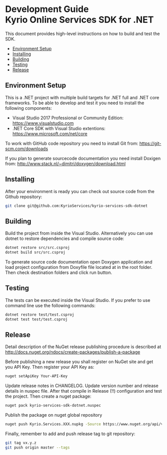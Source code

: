 # Development Guide <br/> Kyrio Online Services SDK for .NET

This document provides high-level instructions on how to build and test the SDK.

* [Environment Setup](#setup)
* [Installing](#install)
* [Building](#build)
* [Testing](#test)
* [Release](#release)

## <a name="setup"></a> Environment Setup

This is a .NET project with multiple build targets for .NET full and .NET core frameworks. 
To be able to develop and test it you need to install the following components:
- Visual Studio 2017 Professional or Community Edition: https://www.visualstudio.com 
- .NET Core SDK with Visual Studio extentions: https://www.microsoft.com/net/core 

To work with GitHub code repository you need to install Git from: https://git-scm.com/downloads

If you plan to generate sourcecode documentation you need install Doxigen from: http://www.stack.nl/~dimitri/doxygen/download.html

## <a name="install"></a> Installing

After your environment is ready you can check out source code from the Github repository:
```bash
git clone git@github.com:KyrioServices/kyrio-services-sdk-dotnet
```

## <a name="build"></a> Building

Build the project from inside the Visual Studio. Alternatively you can use dotnet
to restore dependencies and compile source code:

```bash
dotnet restore src/src.csproj
dotnet build src/src.csproj
```

To generate source code documentation open Doxygen application and load project configuration
from Doxyfile file located at in the root folder. Then check destination folders and click run button.

## <a name="test"></a> Testing

The tests can be executed inside the Visual Studio. If you prefer to use command line
use the following commands:

```bash
dotnet restore test/test.csproj
dotnet test test/test.csproj
```

## <a name="release"></a> Release

Detail description of the NuGet release publishing procedure 
is described at http://docs.nuget.org/ndocs/create-packages/publish-a-package

Before publishing a new release you shall register on NuGet site and get you API Key.
Then register your API Key as:

```bash
nuget setApiKey Your-API-Key
```

Update release notes in CHANGELOG. Update version number and release details in nuspec file.
After that compile in Release (!!) configuration and test the project.
Then create a nuget package:

```bash
nuget pack kyrio-services-sdk-dotnet.nuspec
```

Publish the package on nuget global repository

```bash
nuget push Kyrio.Services.XXX.nupkg -Source https://www.nuget.org/api/v2/package
```

Finally, remember to add and push release tag to git repository:

```bash
git tag vx.y.z
git push origin master --tags
```